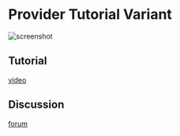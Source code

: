 # Provider Tutorial Variant

![screenshot](docs/screenshot.gif)

## Tutorial

[video](https://youtu.be/h6LQqBAioBA)

## Discussion

[forum](https://community.theta360.guide/t/ricoh-theta-mobile-development-try-it-yourself/6793?u=craig)
